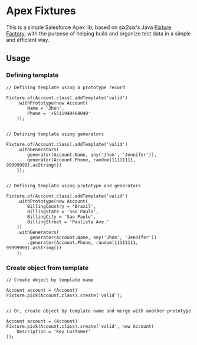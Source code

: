 # Apex Fixtures

This is a simple Salesforce Apex lib, based on six2six's Java [Fixture Factory](https://github.com/six2six/fixture-factory), with the purpose of helping build and organize test data in a simple and efficient way.

## Usage

### Defining template

```apex
// Defining template using a prototype record

Fixture.of(Account.class).addTemplate('valid')
    .withPrototype(new Account(
        Name = 'Jhon',
        Phone = '+5511940404040'
    ));


// Defining template using generators

Fixture.of(Account.class).addTemplate('valid')
    .withGenerators(
        generator(Account.Name, any('Jhon', 'Jennifer')),
        generator(Account.Phone, random(11111111, 99999999).asString())
    });


// Defining template using prototype and generators

Fixture.of(Account.class).addTemplate('valid')
    .withPrototype(new Account(
        BillingCountry = 'Brazil',
        BillingState = 'Sao Paulo',
        BillingCity = 'Sao Paulo',
        BillingStreet = 'Paulista Ave.'
    ))
    .withGenerators(
         generator(Account.Name, any('Jhon', 'Jennifer'))
        .generator(Account.Phone, random(11111111, 99999999).asString())
    );
```

### Create object from template

```apex
// Create object by template name

Account account = (Account) Fixture.pick(Account.class).create('valid');


// Or, create object by template name and merge with another prototype

Account account = (Account) Fixture.pick(Account.class).create('valid', new Account(
    Description = 'Key Customer'
));
```